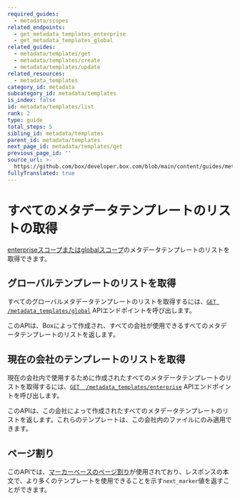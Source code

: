 ```yaml
---
required_guides:
  - metadata/scopes
related_endpoints:
  - get_metadata_templates_enterprise
  - get_metadata_templates_global
related_guides:
  - metadata/templates/get
  - metadata/templates/create
  - metadata/templates/update
related_resources:
  - metadata_templates
category_id: metadata
subcategory_id: metadata/templates
is_index: false
id: metadata/templates/list
rank: 2
type: guide
total_steps: 5
sibling_id: metadata/templates
parent_id: metadata/templates
next_page_id: metadata/templates/get
previous_page_id: ''
source_url: >-
  https://github.com/box/developer.box.com/blob/main/content/guides/metadata/templates/list.md
fullyTranslated: true
---
```

# すべてのメタデータテンプレートのリストの取得

[enterpriseスコープまたはglobalスコープ][scopes]のメタデータテンプレートのリストを取得できます。

## グローバルテンプレートのリストを取得

すべてのグローバルメタデータテンプレートのリストを取得するには、[`GET
/metadata_templates/global`][get_global] APIエンドポイントを呼び出します。

<Samples id="get_metadata_templates_global">

</Samples>

<Message>

このAPIは、Boxによって作成され、すべての会社が使用できるすべてのメタデータテンプレートのリストを返します。

</Message>

## 現在の会社のテンプレートのリストを取得

現在の会社内で使用するために作成されたすべてのメタデータテンプレートのリストを取得するには、[`GET  /metadata_templates/enterprise`][get_enterprise] APIエンドポイントを呼び出します。

<Samples id="get_metadata_templates_enterprise">

</Samples>

<Message>

このAPIは、この会社によって作成されたすべてのメタデータテンプレートのリストを返します。これらのテンプレートは、この会社内のファイルにのみ適用できます。

</Message>

## ページ割り

このAPIでは、[マーカーベースのページ割り][pagination]が使用されており、レスポンスの本文で、より多くのテンプレートを使用できることを示す`next_marker`値を返すことができます。

[scopes]: g://metadata/scopes

[get_global]: e://get_metadata_templates_global

[get_enterprise]: e://get_metadata_templates_enterprise

[pagination]: g://api-calls/pagination/marker-based